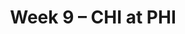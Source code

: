 ---
layout: game
title: Week 9 – CHI at PHI
season: 2019
game_id: 2019_09_CHI_PHI
away_team: CHI
home_team: PHI
---
